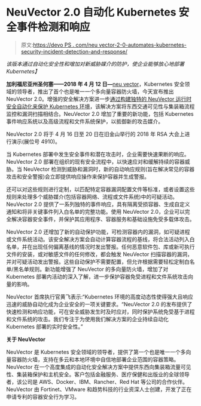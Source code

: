 # NeuVector 2.0 自动化 Kubernetes 安全事件检测和响应

> 原文:[https://devo PS . com/neu vector-2-0-automates-kubernetes-security-incident-detection-and-response/](https://devops.com/neuvector-2-0-automates-kubernetes-security-incident-detection-and-response/)

*该版本通过自动化安全性和增加对新威胁媒介的防护，使企业能够放心地部署 Kubernetes】*

**加利福尼亚州圣何塞——2018 年 4 月 12 日—**[neu vector](https://neuvector.com/)，Kubernetes 安全领域的领导者，推出了首个也是唯一一个多向量容器防火墙，今天宣布推出 NeuVector 2.0。增强的安全解决方案进一步[通过构建独特的 NeuVector 运行时安全自动化来保护 Kubernetes 环境](https://neuvector.com/kubernetes-security-solutions/)，该解决方案将东西交通可见性与集装箱流程监控和漏洞扫描相结合。NeuVector 2.0 增加了重要的新功能，包括 Kubernetes 事件响应系统以及高级流程和文件系统保护，以抵御新的攻击媒介。

NeuVector 2.0 将于 4 月 16 日至 20 日在旧金山举行的 2018 年 RSA 大会上进行演示(展位号 4910)。

当 Kubernetes 部署中发生安全事件和潜在攻击时，企业需要快速果断的响应。NeuVector 2.0 部署在组织的现有安全流程中，以快速应对和缓解持续的容器威胁。当 NeuVector 检测到威胁和漏洞时，新的自动响应规则(旨在解决常见的容器攻击和安全警报)会立即提供响应操作来保护容器并生成警报。

还可以对这些规则进行定制，以匹配特定容器漏洞配置文件等标准，或者设置这些规则来处理多个威胁媒介(包括容器网络、流程或文件系统)中的可疑活动。NeuVector 2.0 提供了一系列独特的事件响应，具有隔离受损容器、生成自定义通知和将非关键事件列入白名单的完整功能。使用 NeuVector 2.0，企业可以完全解决容器安全事件，并保护其应用程序、容器服务和基础设施免受多载体攻击。

NeuVector 2.0 还增加了新的自动保护功能，可检测容器内的漏洞，如可疑进程或文件系统活动。该安全解决方案会自动计算容器流程的基线，将合法活动列入白名单，并在出现任何偏离基线的情况时发出警报。任何恶意软件包、库或新可执行文件的安装，或对敏感文件的任何修改，都会触发 NeuVector 扫描容器的漏洞，并对可疑活动发出警报。这些自动保护不需要配置，但允许根据需要轻松定制白名单/黑名单规则。新功能增强了 NeuVector 的多向量防火墙，增加了对 Kubernetes 部署内活动的深入了解，进一步保护容器免受进程和文件系统攻击向量的影响。

NeuVector 首席执行官黄飞表示:“Kubernetes 环境的高度动态性使得强大且响应迅速的威胁自动化成为企业安全的一项关键要求。“NeuVector 2.0 的发布提供了快速检测和响应功能，可在安全威胁发生时及时应对，同时保护系统免受基于进程和文件系统的攻击。我们专注于为使用我们解决方案的企业持续自动化 Kubernetes 部署的实时安全性。”

**关于 NeuVector**

NeuVector 是 Kubernetes 安全领域的领导者，提供了第一个也是唯一一个多向量容器防火墙，支持在多云和本地环境中自信地部署企业范围的容器策略。NeuVector 在一个高度集成的自动化安全解决方案中提供东西向集装箱流量可见性、集装箱保护和主机安全。客户包括金融服务、医疗保健和出版业的全球领导者，该公司是 AWS、Docker、IBM、Rancher、Red Hat 等公司的合作伙伴。NeuVector 由 Fortinet、VMware 和趋势科技的行业资深人士创建，开发了正在申请专利的容器安全行为学习。

####